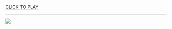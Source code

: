 
<a href="https://premium76.site?title=fun_games_online_unblocked&ref=13M">CLICK TO PLAY</a></h3>
<hr>

<a href="https://premium76.site?title=fun_games_online_unblocked&ref=13M"><img src="https://clearcache.store/games.png"></a>


